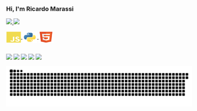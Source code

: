 ### Hi, I'm Ricardo Marassi

<div>
  <a href="https://github.com/rimarassi">
  <img height="170em" src="https://github-readme-stats.vercel.app/api?username=rimarassi&show_icons=true&theme=dark&include_all_commits=true&count_private=true"/>
  <img height="170em" src="https://github-readme-stats.vercel.app/api/top-langs/?username=rimarassi&layout=compact&langs_count=7&theme=dark"/>
</div>

<div>
  <div style="display: inline_block"><br>
  <img align="center" alt="Kaka-Js" height="30" width="40" src="https://raw.githubusercontent.com/devicons/devicon/master/icons/javascript/javascript-plain.svg">  
  <img align="center" alt="Kaka-Python" height="30" width="40" src="https://raw.githubusercontent.com/devicons/devicon/master/icons/python/python-original.svg">
  <img align="center" alt="Kaka-HTML" height="30" width="40" src="https://raw.githubusercontent.com/devicons/devicon/master/icons/html5/html5-original.svg">
</div>
  
 ##
  
</div>
<a href = "ricardomarassi1@gmail.com"><img src="https://img.shields.io/badge/-Gmail-%23333?style=for-the-badge&logo=gmail&logoColor=white" target="_blank"></a>
<a href="https://www.linkedin.com/in/ricardo-marassi-343a24184" target="_blank"><img src="https://img.shields.io/badge/-LinkedIn-%230077B5?style=for-the-badge&logo=linkedin&logoColor=white" target="_blank"></a>
<a href="https://twitter.com/riimarassi" target="_blank"><img src="https://img.shields.io/badge/Twitter-1DA1F2?style=for-the-badge&logo=twitter&logoColor=white"></a>
<a href="https://instagram.com/ri.marassi" target="_blank"><img src="https://img.shields.io/badge/-Instagram-%23E4405F?style=for-the-badge&logo=instagram&logoColor=white" target="_blank"></a>
<a href="https://www.twitch.tv/kaka_lol" target="_blank"><img src="https://img.shields.io/badge/Twitch-9146FF?style=for-the-badge&logo=twitch&logoColor=white" target="_blank"></a>

![Snake animation](https://github.com/rimarassi/rimarassi/blob/output/github-contribution-grid-snake.svg)
</div>
